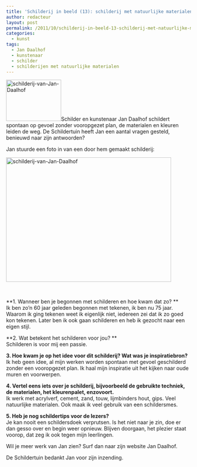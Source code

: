```yaml
---
title: 'Schilderij in beeld (13): schilderij met natuurlijke materialen door Jan Daalhof'
author: redacteur
layout: post
permalink: /2011/10/schilderij-in-beeld-13-schilderij-met-natuurlijke-materialen-door-jan-daalhof/
categories:
  - kunst
tags:
  - Jan Daalhof
  - kunstenaar
  - schilder
  - schilderijen met natuurlijke materialen
---
```

<img class="alignleft size-thumbnail wp-image-2288" title="schilderij-van-Jan-Daalhof" src="http://www.schildertuin.nl/wordpress/wp-content/uploads/2011/10/schilderij-van-Jan-150x112.jpg" alt="schilderij-van-Jan-Daalhof" width="150" height="112" />Schilder en kunstenaar Jan Daalhof schildert spontaan op gevoel zonder vooropgezet plan, de materialen en kleuren leiden de weg. De Schildertuin heeft Jan een aantal vragen gesteld, benieuwd naar zijn antwoorden?<!--more-->

Jan stuurde een foto in van een door hem gemaakt schilderij:

<img class="aligncenter size-full wp-image-2288" title="schilderij-van-Jan-Daalhof" src="http://www.schildertuin.nl/wordpress/wp-content/uploads/2011/10/schilderij-van-Jan.jpg" alt="schilderij-van-Jan-Daalhof" width="450" height="338" />

&nbsp;

**1. Wanneer ben je begonnen met schilderen en hoe kwam dat zo? **  
Ik ben zo&#8217;n 60 jaar geleden begonnen met tekenen, ik ben nu 75 jaar.  
Waarom ik ging tekenen weet ik eigenlijk niet, iedereen zei dat ik zo goed kon tekenen. Later ben ik ook gaan schilderen en heb ik gezocht naar een eigen stijl.

**2. Wat betekent het schilderen voor jou? **  
Schilderen is voor mij een passie.

**3. Hoe kwam je op het idee voor dit schilderij? Wat was je inspiratiebron?**  
Ik heb geen idee, al mijn werken worden spontaan met gevoel geschilderd zonder een vooropgezet plan. Ik haal mijn inspiratie uit het kijken naar oude muren en voorwerpen.

**4. Vertel eens iets over je schilderij, bijvoorbeeld de gebruikte techniek, de materialen, het kleurenpalet, enzovoort.**  
Ik werk met acrylverf, cement, zand, touw, lijmbinders hout, gips. Veel natuurlijke materialen. Ook maak ik veel gebruik van een schildersmes.

**5. Heb je nog schildertips voor de lezers?**  
Je kan nooit een schildersdoek verprutsen. Is het niet naar je zin, doe er dan gesso over en begin weer opnieuw. Blijven doorgaan, het plezier staat voorop, dat zeg ik ook tegen mijn leerlingen.

Wil je meer werk van Jan zien? Surf dan naar zijn website Jan Daalhof.

De Schildertuin bedankt Jan voor zijn inzending.